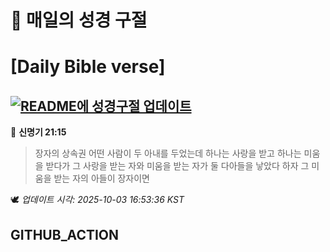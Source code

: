 # 🙏 매일의 성경 구절
# [Daily Bible verse]
## [![README에 성경구절 업데이트](https://github.com/DONGSUKA/first_test/actions/workflows/update-readme-bible.yml/badge.svg)](https://github.com/DONGSUKA/first_test/actions/workflows/update-readme-bible.yml)
<!-- START_BIBLE_VERSE -->
📖 **신명기 21:15**
> 장자의 상속권 어떤 사람이 두 아내를 두었는데 하나는 사랑을 받고 하나는 미움을 받다가 그 사랑을 받는 자와 미움을 받는 자가 둘 다아들을 낳았다 하자 그 미움을 받는 자의 아들이 장자이면

🕊️ _업데이트 시각: 2025-10-03 16:53:36 KST_
  <!-- END_BIBLE_VERSE -->
## GITHUB_ACTION
